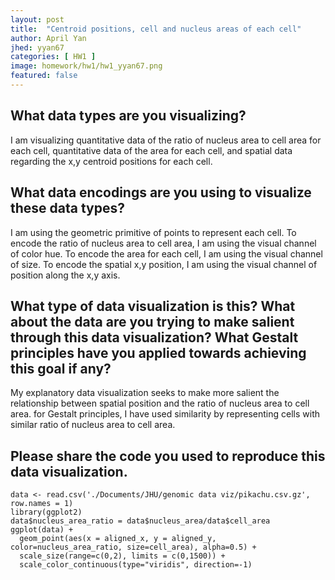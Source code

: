 ```yaml
---
layout: post
title:  "Centroid positions, cell and nucleus areas of each cell"
author: April Yan
jhed: yyan67
categories: [ HW1 ]
image: homework/hw1/hw1_yyan67.png
featured: false
---
```


## What data types are you visualizing?
I am visualizing quantitative data of the ratio of nucleus area to cell area for each cell, quantitative data of the area for each cell, and spatial data regarding the x,y centroid positions for each cell.

## What data encodings are you using to visualize these data types?
I am using the geometric primitive of points to represent each cell. To encode the ratio of nucleus area to cell area, I am using the visual channel of color hue. To encode the area for each cell, I am using the visual channel of size. To encode the spatial x,y position, I am using the visual channel of position along the x,y axis.

## What type of data visualization is this? What about the data are you trying to make salient through this data visualization? What Gestalt principles have you applied towards achieving this goal if any?
My explanatory data visualization seeks to make more salient the relationship between spatial position and the ratio of nucleus area to cell area. for Gestalt principles, I have used similarity by representing cells with similar ratio of nucleus area to cell area. 

## Please share the code you used to reproduce this data visualization.
```{r}
data <- read.csv('./Documents/JHU/genomic data viz/pikachu.csv.gz', row.names = 1)
library(ggplot2)
data$nucleus_area_ratio = data$nucleus_area/data$cell_area
ggplot(data) + 
  geom_point(aes(x = aligned_x, y = aligned_y, color=nucleus_area_ratio, size=cell_area), alpha=0.5) + 
  scale_size(range=c(0,2), limits = c(0,1500)) + 
  scale_color_continuous(type="viridis", direction=-1) 
```

